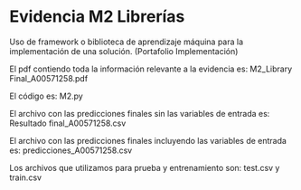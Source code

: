 # Evidencia M2 Librerías

Uso de framework o biblioteca de aprendizaje máquina para la implementación de una solución. (Portafolio Implementación)

El pdf contiendo toda la información relevante a la evidencia es: M2_Library Final_A00571258.pdf

El código es: M2.py

El archivo con las predicciones finales sin las variables de entrada es: Resultado final_A00571258.csv

El archivo con las predicciones finales incluyendo las variables de entrada es: predicciones_A00571258.csv

Los archivos que utilizamos para prueba y entrenamiento son: test.csv y train.csv
